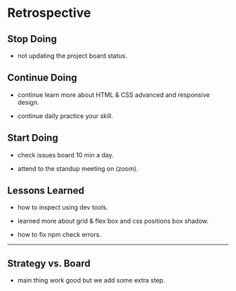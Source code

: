 # Retrospective

## Stop Doing

- not updating the project board status.

## Continue Doing

- continue learn more about HTML & CSS advanced and responsive design.

- continue daily practice your skill.

## Start Doing

- check issues board 10 min a day.

- attend to the standup meeting on (zoom).

## Lessons Learned

- how to inspect using dev tools.

- learned more about grid & flex box and css positions box shadow.

- how to fix npm check errors.

---

## Strategy vs. Board

- main thing work good but we add some extra step.
